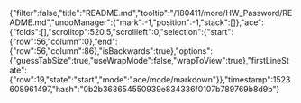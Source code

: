 {"filter":false,"title":"README.md","tooltip":"/180411/more/HW_Password/README.md","undoManager":{"mark":-1,"position":-1,"stack":[]},"ace":{"folds":[],"scrolltop":520.5,"scrollleft":0,"selection":{"start":{"row":56,"column":0},"end":{"row":56,"column":86},"isBackwards":true},"options":{"guessTabSize":true,"useWrapMode":false,"wrapToView":true},"firstLineState":{"row":19,"state":"start","mode":"ace/mode/markdown"}},"timestamp":1523608961497,"hash":"0b2b363654550939e834336f0107b789769b8d9b"}